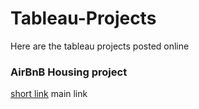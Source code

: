 # Tableau-Projects
Here are the tableau projects posted online
<h3>AirBnB Housing project</h3> 
<a href= "https://shorturl.at/adot4">short link</a>  
<a href= "[https://shorturl.at/adot4](https://public.tableau.com/views/PortfolioProject1AirBNB/Dashboard1?:language=en-US&:display_count=n&:origin=viz_share_link)https://public.tableau.com/views/PortfolioProject1AirBNB/Dashboard1?:language=en-US&:display_count=n&:origin=viz_share_link" ></a>main link</a> 
